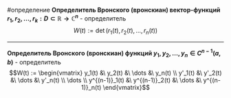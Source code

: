 #определение 
**Определитель Вронского (вронскиан) вектор-функций $r_1, r_2, \dots, r_k: D \subset \mathbb{R} \to \mathbb{C}^n$** - определитель
$$W(t) := \det(r_1(t), r_2(t), \dots, r_n(t))$$

---

**Определитель Вронского (вронскиан) функций $y_1, y_2, \dots, y_n \in C^{n - 1}(a, b)$** - определитель
$$W(t) :=
\begin{vmatrix}
	y_1(t) &\ y_2(t) &\ \dots &\ y_n(t) \\
	y'_1(t) &\ y'_2(t) &\ \dots &\ y'_n(t) \\
	\dots \\
	y^{(n-1)}_1(t) &\ y^{(n-1)}_2(t) &\ \dots &\ y^{(n-1)}_n(t)
\end{vmatrix}$$
